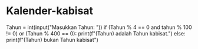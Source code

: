 # Kalender-kabisat
Tahun = int(input("Masukkan Tahun: "))
if (Tahun % 4 == 0 and tahun % 100 != 0) or (Tahun % 400 == 0):
    print(f"(Tahun) adalah Tahun kabisat.")
else:
    print(f"(Tahun) bukan Tahun kabisat")
